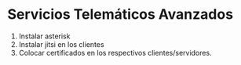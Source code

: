 Servicios Telemáticos Avanzados
===============================

1. Instalar asterisk
2. Instalar jitsi en los clientes
3. Colocar certificados en los respectivos clientes/servidores.
